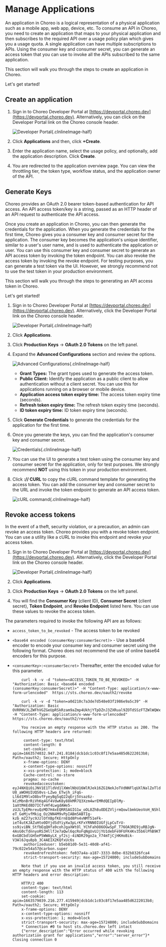 # Manage Applications

An application in Choreo is a logical representation of a physical application such as a mobile app, web app, device, etc. To consume an API in Choreo, you need to create an application that maps to your physical application and then subscribes to the required API over a usage policy plan which gives you a usage quota. A single application can have multiple subscriptions to APIs. Using the consumer key and consumer secret, you can generate an access token that you can use to invoke all the APIs subscribed to the same application.

This section will walk you through the steps to create an application in Choreo.

Let's get started!

## Create an application

1. Sign in to Choreo Developer Portal at [https://devportal.choreo.dev](https://devportal.choreo.dev). Alternatively, you can click on the Developer Portal link on the Choreo console header. 

    ![Developer Portal](../assets/img/developer-portal/manage-applications/developer-portal.png){.cInlineImage-half}
    
2. Click **Applications** and then, click **+Create**.
3. Enter the application name, select the usage policy, and optionally, add the application description. Click **Create**.
4. You are redirected to the application overview page. You can view the throttling tier, the token type, workflow status, and the application owner of the API. 

## Generate Keys

Choreo provides an OAuth 2.0 bearer token-based authentication for API access. An API access token/key is a string, passed as an HTTP header of an API request to authenticate the API access. 

Once you create an application in Choreo, you can then generate the credentials for the application. When you generate the credentials for the first time, Choreo gives you a consumer key and consumer secret for the application. The consumer key becomes the application's unique identifier, similar to a user's user name, and is used to authenticate the application or user. You can use this consumer key and consumer secret to generate an API access token by invoking the token endpoint. You can also revoke the access token by invoking the revoke endpoint. For testing purposes, you can generate a test token via the UI. However, we strongly recommend not to use the test token in your production environment.

This section will walk you through the steps to generating an API access token in Choreo. 

Let's get started!

1. Sign in to Choreo Developer Portal at [https://devportal.choreo.dev](https://devportal.choreo.dev). Alternatively, click the Developer Portal link on the Choreo console header. 

    ![Developer Portal](../assets/img/developer-portal/manage-applications/developer-portal.png){.cInlineImage-half}

2. Click **Applications**.
3. Click **Production Keys** -> **OAuth 2.0 Tokens** on the left panel.
4. Expand the **Advanced Configurations** section and review the options. 

    ![Advanced Configurations](../assets/img/developer-portal/manage-applications/advanced-configurations.png){.cInlineImage-half}

   - **Grant Types:** The grant types used to generate the access token.
   - **Public Client:** Identify the application as a public client to allow authentication without a client secret. You can use this for applications running on a browser or mobile device. 
   - **Application access token expiry time:** The access token expiry time (seconds).
   - **Refresh token expiry time:** The refresh token expiry time (seconds).
   - **ID token expiry time:** ID token expiry time (seconds).

5. Click **Generate Credentials** to generate the credentials for the application for the first time. 
6. Once you generate the keys, you can find the application's consumer key and consumer secret. 

    ![Credentials](../assets/img/developer-portal/manage-applications/credentials.png){.cInlineImage-half}

7. You can use the UI to generate a test token using the consumer key and consumer secret for the application, only for test purposes. We strongly recommend **NOT** using this token in your production environment. 
8. Click **:// CURL** to copy the cURL command template for generating the access token. You can add the consumer key and consumer secret to the URL and invoke the token endpoint to generate an API access token.

    ![cURL command](../assets/img/developer-portal/manage-applications/curl-command.png){.cInlineImage-half}


## Revoke access tokens

In the event of a theft, security violation, or a precaution, an admin can revoke an access token. Choreo provides you with a revoke token endpoint. You can use a utility like a cURL to invoke this endpoint and revoke your access token.  

1. Sign in to Choreo Developer Portal at [https://devportal.choreo.dev](https://devportal.choreo.dev). Alternatively, click the Developer Portal link on the Choreo console header. 

    ![Developer Portal](../assets/img/developer-portal/manage-applications/developer-portal.png){.cInlineImage-half}

2. Click **Applications**.
3. Click **Production Keys** -> **OAuth 2.0 Tokens** on the left panel.
4. You will find the **Consumer Key** (client ID), **Consumer Secret** (client secret), **Token Endpoint**, and **Revoke Endpoint** listed here. You can use these values to revoke the access token. 

The parameters required to invoke the following API are as follows:

-   `access_token_to_be_revoked` - The access token to be revoked

-   `<base64 encoded (consumerKey:consumerSecret)>` - Use a base64 encoder to encode your consumer key and consumer secret using the following format. Choreo does not recommend the use of online base64 encoders for this purpose.

- `<consumerKey>:<consumerSecret>` Thereafter, enter the encoded value for this parameter.

    ``` tab="Format"
        curl -k -v -d "token=<ACCESS_TOKEN_TO_BE_REVOKED>" -H "Authorization: Basic <base64 encoded (consumerKey:consumerSecret)>" -H "Content-Type: application/x-www-form-urlencoded"  https://sts.choreo.dev/oauth2/revoke
    ```
    
    ``` tab="Examples"
        curl -k -v -d "token=a0d210c7a3de7d548e03f1986e9a5c39" -H "Authorization: Basic OVRRNVJLZWFhVGZGeUpRSkRzam9aZmp4UkhjYTpDZnJ3ZXRual9ZOTdSSzFTZWlWQWx1aXdVVmth" -H "Content-Type: application/x-www-form-urlencoded" https://sts.choreo.dev/oauth2/revoke
    ```
    
    ``` tab="Response"
        You receive an empty response with the HTTP status as 200. The following HTTP headers are returned:

         content-type: text/html
         content-length: 0
         set-cookie: apim=1663574032.947.241.8184|dcb1dc1c03c8f17e5aa485d6222013b8; Path=/oauth2; Secure; HttpOnly
         x-frame-options: DENY
         x-content-type-options: nosniff
         x-xss-protection: 1; mode=block
         Cache-control: no-store
         pragma: no-cache
         revokedaccesstoken: eyJ4NXQiOiJNV1E1TldVd1lXWmlNbU16WlRJek16ZG1NekJoTVdNNFlqUXlNalZoTldNNE5qaGtNR1JtTnpGbE1HSTNaRGxtWW1Rek5tRXlNemhoWWpCaU5tWmhZdyIsImtpZCI6Ik1XUTVOV1V3WVdaaU1tTXpaVEl6TXpkbU16QmhNV000WWpReU1qVmhOV000Tmpoa01HUm1OekZsTUdJM1pEbG1ZbVF6Tm1FeU16aGhZakJpTm1aaFl3X1JTMjU2IiwiYWxnIjoiUlMyNTYifQ.eyJzdWIiOiJiNWViODFkMC01ZTMxLTQwZDgtYWY0MS03OWMwMjJlNTRhNTciLCJhdXQiOiJBUFBMSUNBVElPTiIsImF1ZCI6Im80VFhsS0J6MGFlSTRCdHdjY2NFeG51cjRDVWEiLCJuYmYiOjE2NjM1NzM4NDksImF6cCI6Im80VFhsS0J6MGFlSTRCdHdjY2NFeG51cjRDVWEiLCJzY29wZSI6ImRlZmF1bHQiLCJvcmdhbml6YXRpb24iOnsidXVpZCI6ImVjMGQxOTk4LWU0ZDUtNDY0ZS1hYzg4LTk4ODgzOTU2MGQ1ZCJ9LCJpc3MiOiJodHRwczpcL1wvc3RzLmNob3Jlby5kZXY6NDQzXC9vYXV0aDJcL3Rva2VuIiwiZXhwIjoxNjYzNTc3NDQ5LCJpYXQiOjE2NjM1NzM4NDksImp0aSI6ImQ3NDgzNDVlLWFjZmQtNDY4OS04YWUxLTY1NzljOTM4NTA0NCJ9.X0YaQGqjAmz_7h7F1S6s2Esxbn2doViQpsCj-U8_aWOHUIUQS0vs-LZwo_ETwjh_iFqG-Ll6d1M9lxO8bvfFyeyBg5qQ22qErj5Vsaz6z-kCzMbnBrRiVhKq4Gf4VdwK8y88kMR7Q3Xzm4wrEMRdQEIpDlMy-1aXtM4Ed8D7ICfvHf4LwgdAWe5-zUJLTpEMnreuQzMD7H4xEQRRSAGIG1w_oOL8Zh8uODEZVljrmQowlbmkUeoVoH_NShlo60OW-eT_GeMjvfMkig_Oz2NN4M9vPpIABm5ABTIg-kzb_mZ27yc9JzlOfXBpfKErnEQd8Pn4vNMT51eFk-ieT4utKJAZuHto0DYjdSdYiyXw3pLrKFxYRNN0IUGfjLpCuTrU-ss9iviBN_StfbEqQHfa9cohJgaXWtOl_YChFahO86OGwSpF_T76OA3RE9juRBJgN-4AsG0cTdnnyoRS3HllfJe7aQwl6qcRoFqNgUvUJjYU1debFe9FUFK4Kv35b6lPhB9KTrPBUvxfGMNdIRGc6AkrIP5Iet6VtfOb8weQWLjpoSFJ7rC4KCd_c2TXpZPVM5Zb4kRs2IHsZBXrosEUJ9a-6xGBCbdlGH5eP5WWAyLX_yf2sj-4iNDR29go2a_Y74mTjCjHKHoBik-V3Al6Jqu8pb_3C4AEIX2KQfxUc6s
         authorizeduser: b5eb81d0-5e31-40d8-af41-79c022e54a57@carbon.super
         revokedrefreshtoken: fe037a4a-a187-3333-8dbe-032b8326fca4
         strict-transport-security: max-age=15724800; includeSubDomains
    
        Note that if you use an invalid access token, you still receive an empty response with the HTTP status of 400 with the following HTTP headers and error description:
        
        HTTP/2 400 
        content-type: text/html
        content-length: 113
        set-cookie: apim=1663579039.216.277.415949|dcb1dc1c03c8f17e5aa485d6222013b8; Path=/oauth2; Secure; HttpOnly
        x-frame-options: DENY
        x-content-type-options: nosniff
        x-xss-protection: 1; mode=block
        strict-transport-security: max-age=15724800; includeSubDomains
        * Connection #0 to host sts.choreo.dev left intact
        {"error_description":"Error occurred while revoking authorization grant for applications","error":"server_error"}* Closing connection 0
    ```
